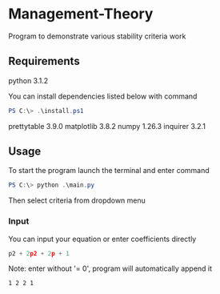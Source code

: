 # Management-Theory

Program to demonstrate various stability criteria work

## Requirements

python 3.1.2

You can install dependencies listed below with command

```powershell
PS C:\> .\install.ps1
```

prettytable 3.9.0
matplotlib 3.8.2
numpy 1.26.3
inquirer 3.2.1

## Usage

To start the program launch the terminal and enter command

```powershell
PS C:\> python .\main.py
```

Then select criteria from dropdown menu

### Input

You can input your equation or enter coefficients directly

```python
p2 + 2p2 + 2p + 1
```

Note: enter without '= 0', program will automatically append it

```
1 2 2 1
```
